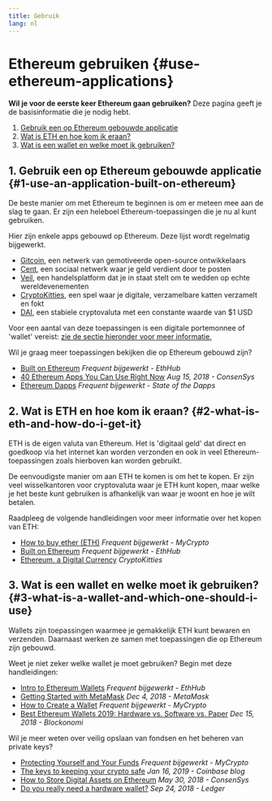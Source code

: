 ```yaml
---
title: Gebruik
lang: nl
---
```


# Ethereum gebruiken {#use-ethereum-applications}

<div class="featured">

**Wil je voor de eerste keer Ethereum gaan gebruiken?** Deze pagina geeft je de basisinformatie die je nodig hebt.

1. [Gebruik een op Ethereum gebouwde applicatie](#1-use-an-application-built-on-ethereum)
2. [Wat is ETH en hoe kom ik eraan?](#2-what-is-eth-and-how-do-i-get-it)
3. [Wat is een wallet en welke moet ik gebruiken?](#3-what-is-a-wallet-and-which-one-should-i-use)

</div>

## 1. Gebruik een op Ethereum gebouwde applicatie {#1-use-an-application-built-on-ethereum}

De beste manier om met Ethereum te beginnen is om er meteen mee aan de slag te gaan. Er zijn een heleboel Ethereum-toepassingen die je nu al kunt gebruiken.

Hier zijn enkele apps gebouwd op Ethereum. Deze lijst wordt regelmatig bijgewerkt.

- [Gitcoin](https://gitcoin.co), een netwerk van gemotiveerde open-source ontwikkelaars
- [Cent](https://beta.cent.co), een sociaal netwerk waar je geld verdient door te posten
- [Veil](https://app.veil.co), een handelsplatform dat je in staat stelt om te wedden op echte wereldevenementen
- [CryptoKitties](https://www.cryptokitties.co), een spel waar je digitale, verzamelbare katten verzamelt en fokt
- [DAI](https://makerdao.com/en/), een stabiele cryptovaluta met een constante waarde van \$1 USD

Voor een aantal van deze toepassingen is een digitale portemonnee of 'wallet' vereist: [zie de sectie hieronder voor meer informatie.](#3-what-is-a-wallet-and-which-one-should-i-use)

Wil je graag meer toepassingen bekijken die op Ethereum gebouwd zijn?

- [Built on Ethereum](https://docs.ethhub.io/built-on-ethereum/built-on-ethereum/) _Frequent bijgewerkt - EthHub_
- [40 Ethereum Apps You Can Use Right Now](https://media.consensys.net/40-ethereum-apps-you-can-use-right-now-d643333769f7) _Aug 15, 2018 - ConsenSys_
- [Ethereum Dapps](https://www.stateofthedapps.com/rankings/platform/ethereum) _Frequent bijgewerkt - State of the Dapps_

## 2. Wat is ETH en hoe kom ik eraan? {#2-what-is-eth-and-how-do-i-get-it}

ETH is de eigen valuta van Ethereum. Het is 'digitaal geld' dat direct en goedkoop via het internet kan worden verzonden en ook in veel Ethereum-toepassingen zoals hierboven kan worden gebruikt.

De eenvoudigste manier om aan ETH te komen is om het te kopen. Er zijn veel wisselkantoren voor cryptovaluta waar je ETH kunt kopen, maar welke je het beste kunt gebruiken is afhankelijk van waar je woont en hoe je wilt betalen.

Raadpleeg de volgende handleidingen voor meer informatie over het kopen van ETH:

- [How to buy ether (ETH)](https://support.mycrypto.com/how-to/getting-started/how-to-buy-ether-with-usd) _Frequent bijgewerkt - MyCrypto_
- [Built on Ethereum](https://docs.ethhub.io/using-ethereum/how-to-buy-ether/) _Frequent bijgewerkt - EthHub_
- [Ethereum, a Digital Currency](https://www.cryptokitties.co/faq#ethereum-a-digital-currency) _CryptoKitties_

## 3. Wat is een wallet en welke moet ik gebruiken? {#3-what-is-a-wallet-and-which-one-should-i-use}

Wallets zijn toepassingen waarmee je gemakkelijk ETH kunt bewaren en verzenden. Daarnaast werken ze samen met toepassingen die op Ethereum zijn gebouwd.

Weet je niet zeker welke wallet je moet gebruiken? Begin met deze handleidingen:

- [Intro to Ethereum Wallets](https://docs.ethhub.io/using-ethereum/wallets/intro-to-ethereum-wallets/) _Frequent bijgewerkt - EthHub_
- [Getting Started with MetaMask](https://metamask.zendesk.com/hc/en-us/articles/360015489531-Getting-Started-With-MetaMask-Part-1-) _Dec 4, 2018 - MetaMask_
- [How to Create a Wallet](https://support.mycrypto.com/how-to/getting-started/how-to-create-a-wallet) _Frequent bijgewerkt - MyCrypto_
- [Best Ethereum Wallets 2019: Hardware vs. Software vs. Paper](https://blockonomi.com/best-ethereum-wallets/) _Dec 15, 2018 - Blockonomi_

Wil je meer weten over veilig opslaan van fondsen en het beheren van private keys?

- [Protecting Yourself and Your Funds](https://support.mycrypto.com/staying-safe/protecting-yourself-and-your-funds) _Frequent bijgewerkt - MyCrypto_
- [The keys to keeping your crypto safe](https://blog.coinbase.com/the-keys-to-keeping-your-crypto-safe-96d497cce6cf) _Jan 16, 2019 - Coinbase blog_
- [How to Store Digital Assets on Ethereum](https://media.consensys.net/how-to-store-digital-assets-on-ethereum-a2bfdcf66bd0) _May 30, 2018 - ConsenSys_
- [Do you really need a hardware wallet?](https://medium.com/ledger-on-security-and-blockchain/ledger-101-part-1-do-you-really-need-a-hardware-wallet-7f5abbadd945) _Sep 24, 2018 - Ledger_
